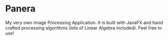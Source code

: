 # Panera

My very own Image Processing Application. It is built with JavaFX and hand crafted processing algorithms (lots of Linear Algebra included). Feel free to use!
